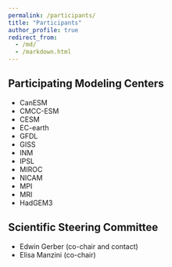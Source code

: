 ```yaml
---
permalink: /participants/
title: "Participants"
author_profile: true
redirect_from: 
  - /md/
  - /markdown.html
---
```


## Participating Modeling Centers

* CanESM
* CMCC-ESM
* CESM
* EC-earth
* GFDL
* GISS
* INM
* IPSL
* MIROC
* NICAM
* MPI
* MRI
* HadGEM3

## Scientific Steering Committee

* Edwin Gerber (co-chair and contact)
* Elisa Manzini (co-chair)

